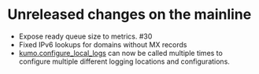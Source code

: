 # Unreleased changes on the mainline

* Expose ready queue size to metrics. #30
* Fixed IPv6 lookups for domains without MX records
* [kumo.configure_local_logs](../reference/kumo/configure_local_logs.md) can now be called
  multiple times to configure multiple different logging locations and
  configurations.
